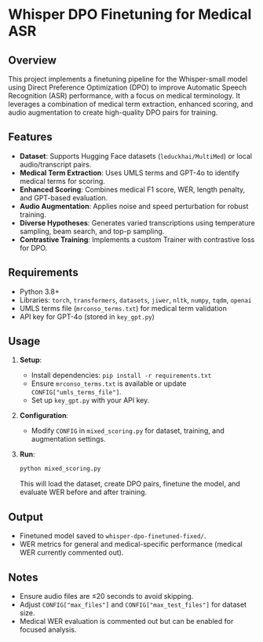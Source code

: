 # Whisper DPO Finetuning for Medical ASR

## Overview
This project implements a finetuning pipeline for the Whisper-small model using Direct Preference Optimization (DPO) to improve Automatic Speech Recognition (ASR) performance, with a focus on medical terminology. It leverages a combination of medical term extraction, enhanced scoring, and audio augmentation to create high-quality DPO pairs for training.

## Features
- **Dataset**: Supports Hugging Face datasets (`leduckhai/MultiMed`) or local audio/transcript pairs.
- **Medical Term Extraction**: Uses UMLS terms and GPT-4o to identify medical terms for scoring.
- **Enhanced Scoring**: Combines medical F1 score, WER, length penalty, and GPT-based evaluation.
- **Audio Augmentation**: Applies noise and speed perturbation for robust training.
- **Diverse Hypotheses**: Generates varied transcriptions using temperature sampling, beam search, and top-p sampling.
- **Contrastive Training**: Implements a custom Trainer with contrastive loss for DPO.

## Requirements
- Python 3.8+
- Libraries: `torch`, `transformers`, `datasets`, `jiwer`, `nltk`, `numpy`, `tqdm`, `openai`
- UMLS terms file (`mrconso_terms.txt`) for medical term validation
- API key for GPT-4o (stored in `key_gpt.py`)

## Usage
1. **Setup**:
   - Install dependencies: `pip install -r requirements.txt`
   - Ensure `mrconso_terms.txt` is available or update `CONFIG["umls_terms_file"]`.
   - Set up `key_gpt.py` with your API key.

2. **Configuration**:
   - Modify `CONFIG` in `mixed_scoring.py` for dataset, training, and augmentation settings.

3. **Run**:
   ```bash
   python mixed_scoring.py
   ```
   This will load the dataset, create DPO pairs, finetune the model, and evaluate WER before and after training.

## Output
- Finetuned model saved to `whisper-dpo-finetuned-fixed/`.
- WER metrics for general and medical-specific performance (medical WER currently commented out).

## Notes
- Ensure audio files are ≤20 seconds to avoid skipping.
- Adjust `CONFIG["max_files"]` and `CONFIG["max_test_files"]` for dataset size.
- Medical WER evaluation is commented out but can be enabled for focused analysis.
